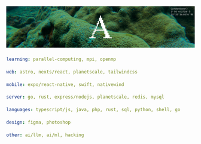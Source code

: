 ![image](https://github.com/adomaitisc/adomaitisc/blob/main/ghub.png?raw=true)
---

```yaml
learning: parallel-computing, mpi, openmp

web: astro, nexts/react, planetscale, tailwindcss

mobile: expo/react-native, swift, nativewind

server: go, rust, express/nodejs, planetscale, redis, mysql

languages: typescript/js, java, php, rust, sql, python, shell, go

design: figma, photoshop

other: ai/llm, ai/ml, hacking
```
